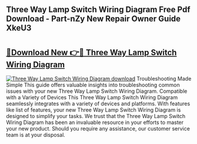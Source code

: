 ## Three Way Lamp Switch Wiring Diagram Free Pdf Download - Part-nZy New Repair Owner Guide XkeU3

# <h2><a href="http://dfor51.blite.top/?on=Three+Way+Lamp+Switch+Wiring+Diagram">🔗Download New 👉🔴 Three Way Lamp Switch Wiring Diagram</a></h2>

[![Three Way Lamp Switch Wiring Diagram download](https://i.imgur.com/lujVjoI.png)](http://dfor51.blite.top/?on=Three+Way+Lamp+Switch+Wiring+Diagram)
Troubleshooting Made Simple This guide offers valuable insights into troubleshooting common issues with your new Three Way Lamp Switch Wiring Diagram. Compatible with a Variety of Devices This Three Way Lamp Switch Wiring Diagram seamlessly integrates with a variety of devices and platforms. With features like list of features, your new Three Way Lamp Switch Wiring Diagram is designed to simplify your tasks. We trust that the Three Way Lamp Switch Wiring Diagram has been an invaluable resource in your efforts to master your new product. Should you require any assistance, our customer service team is at your disposal.

